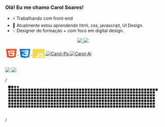 ### Olá! Eu me chamo Carol Soares!

- ⚡ Trabalhando com front-end
- 📓 Atualmente estou aprendendo html, css, javascript, UI Design.
- 💡 Designer de formação + com foco em digital design.


<div align="center">
   <a href="https://designcsoares.myportfolio.com/">
   <img height="180em" src="https://github-readme-stats.vercel.app/api?username=csoaresdg&show_icons=true&theme=dark&include_all_commits=true&count_private=true"/>
     
   <img height="180em" src="https://github-readme-stats.vercel.app/api/top-langs/?username=csoaresdg&layout=compact&langs_count=7&theme=dark"/>
</div>
  
<div style="display: inline_block"><br>
 
<img align="center" alt="Carol-HTML" height="30" width="40" src="https://raw.githubusercontent.com/devicons/devicon/master/icons/html5/html5-original.svg">
<img align="center" alt="Carol-CSS" height="30" width="40" src="https://raw.githubusercontent.com/devicons/devicon/master/icons/css3/css3-original.svg">
<img align="center" alt="Carol-Js" height="30" width="40" src="https://raw.githubusercontent.com/devicons/devicon/master/icons/javascript/javascript-plain.svg">
<img align="center" alt="Carol-Ps" height="30" width="40" src="https://www.adobe.com/content/dam/cc/us/en/creativecloud/max2020/mnemonics/photoshop.svg">
<img align="center" alt="Carol-Ai" height="30" width="40" src="https://www.adobe.com/content/dam/cc/icons/illustrator.svg">
 
</div>
  
  
  ##
  
  <div>
  <a href = "mailto:csoares.dg@gmail.com"><img src="https://img.shields.io/badge/-Gmail-%23333?style=for-the-badge&logo=gmail&logoColor=white" target="_blank"></a>
  <a href="https://www.linkedin.com/in/designcsoares" target="_blank"><img src="https://img.shields.io/badge/-LinkedIn-%230077B5?style=for-the-badge&logo=linkedin&logoColor=white" target="_blank"></a> 
    

 */![Snake animation](https://github.com/csoaresdg/csoaresdg/blob/output/github-contribution-grid-snake.svg)*/
  
 
 
 
</div>
  
